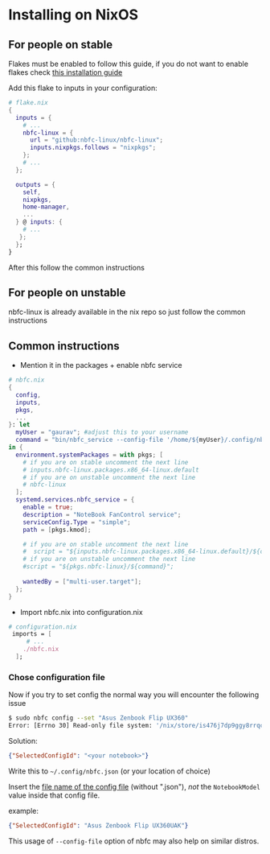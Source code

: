 # Installing on NixOS

## For people on stable
Flakes must be enabled to follow this guide, if you do not want to enable flakes check [this installation guide](./nixos-installation.md)


Add this flake to inputs in your configuration:

```nix
# flake.nix
{
  inputs = {
    # ...
    nbfc-linux = {
      url = "github:nbfc-linux/nbfc-linux";
      inputs.nixpkgs.follows = "nixpkgs";
    };
    # ...
  };

  outputs = {
    self,
    nixpkgs,
    home-manager,
    ...
  } @ inputs: {
    # ...
   };
  };
}

```

After this follow the common instructions

## For people on unstable

nbfc-linux is already available in the nix repo so just follow the common instructions

## Common instructions 
- Mention it in the packages + enable nbfc service

```nix
# nbfc.nix
{
  config,
  inputs,
  pkgs,
  ...
}: let
  myUser = "gaurav"; #adjust this to your username
  command = "bin/nbfc_service --config-file '/home/${myUser}/.config/nbfc.json'";
in {
  environment.systemPackages = with pkgs; [
    # if you are on stable uncomment the next line
    # inputs.nbfc-linux.packages.x86_64-linux.default
    # if you are on unstable uncomment the next line
    # nbfc-linux
  ];
  systemd.services.nbfc_service = {
    enable = true;
    description = "NoteBook FanControl service";
    serviceConfig.Type = "simple";
    path = [pkgs.kmod];

    # if you are on stable uncomment the next line
    #  script = "${inputs.nbfc-linux.packages.x86_64-linux.default}/${command}";
    # if you are on unstable uncomment the next line
    #script = "${pkgs.nbfc-linux}/${command}";
   
    wantedBy = ["multi-user.target"];
  };
}
```

- Import nbfc.nix into configuration.nix
```nix
# configuration.nix
 imports = [
     # ...
    ./nbfc.nix
  ];
```

### Chose configuration file

Now if you try to set config the normal way you will encounter the following issue
```bash
$ sudo nbfc config --set "Asus Zenbook Flip UX360"
Error: [Errno 30] Read-only file system: '/nix/store/is476j7dp9ggy8rrqcmx68dpj21n3v0f-nbfc-linux/etc/nbfc/nbfc.json'
```

Solution:
```json
{"SelectedConfigId": "<your notebook>"}
```
Write this to `~/.config/nbfc.json` (or your location of choice)

Insert the [file name of the config file](https://github.com/nbfc-linux/nbfc-linux/tree/main/share/nbfc/configs) (without ".json"), *not* the `NotebookModel` value inside that config file.

example:
```json
{"SelectedConfigId": "Asus Zenbook Flip UX360UAK"}
```

This usage of `--config-file` option of nbfc may also help on similar distros. 

